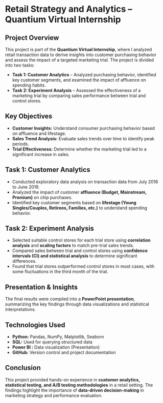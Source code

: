 # **Retail Strategy and Analytics – Quantium Virtual Internship**

## **Project Overview**
This project is part of the **Quantium Virtual Internship**, where I analyzed retail transaction data to derive insights into customer purchasing behavior and assess the impact of a targeted marketing trial. The project is divided into two tasks:  

- **Task 1: Customer Analytics** – Analyzed purchasing behavior, identified key customer segments, and examined the impact of affluence on spending habits.  
- **Task 2: Experiment Analysis** – Assessed the effectiveness of a marketing trial by comparing sales performance between trial and control stores.  

## **Key Objectives**
- **Customer Insights:** Understand consumer purchasing behavior based on affluence and lifestage.  
- **Sales Trend Analysis:** Evaluate sales trends over time to identify peak periods.  
- **Trial Effectiveness:** Determine whether the marketing trial led to a significant increase in sales.  

## **Task 1: Customer Analytics**
- Conducted exploratory data analysis on transaction data from July 2018 to June 2019.  
- Analyzed the impact of customer **affluence (Budget, Mainstream, Premium)** on chip purchases.  
- Identified key customer segments based on **lifestage (Young Singles/Couples, Retirees, Families, etc.)** to understand spending behavior.  

## **Task 2: Experiment Analysis**
- Selected suitable control stores for each trial store using **correlation analysis** and **scaling factors** to match pre-trial sales trends.  
- Compared sales between trial and control stores using **confidence intervals (CI) and statistical analysis** to determine significant differences.  
- Found that trial stores outperformed control stores in most cases, with some fluctuations in the third month of the trial.  

## **Presentation & Insights**
The final results were compiled into a **PowerPoint presentation**, summarizing the key findings through data visualizations and statistical interpretations.  

## **Technologies Used**
- **Python:** Pandas, NumPy, Matplotlib, Seaborn  
- **SQL:** Used for querying structured data  
- **Power BI :** Data visualization (Presentation)
- **GitHub:** Version control and project documentation  


## **Conclusion**
This project provided hands-on experience in **customer analytics, statistical testing, and A/B testing methodologies** in a retail setting. The findings highlight the importance of **data-driven decision-making** in marketing strategy and performance evaluation.  

